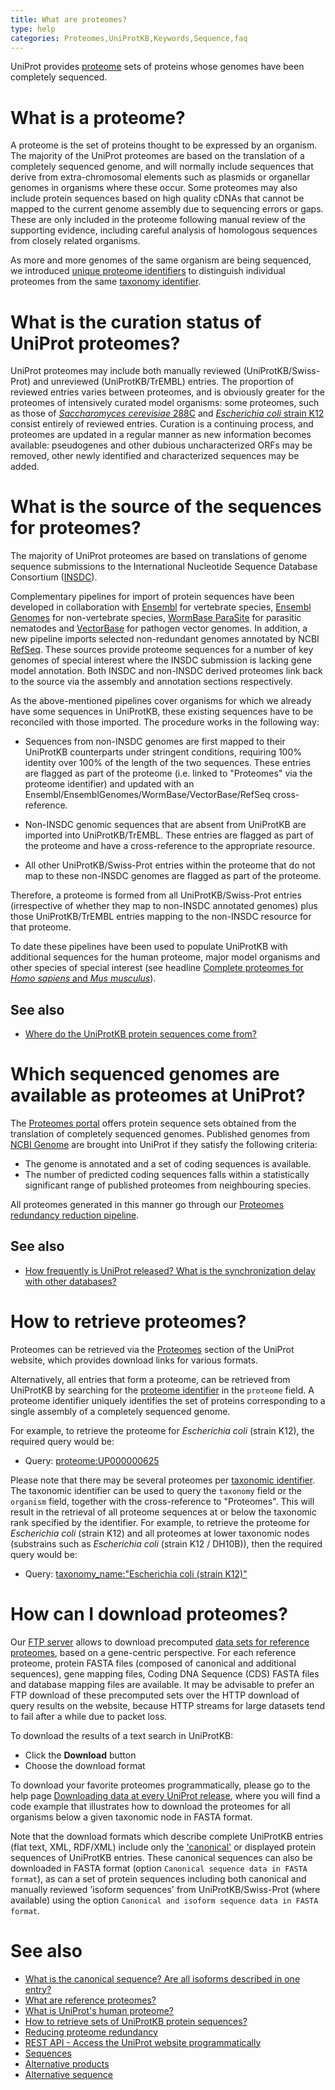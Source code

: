 ```yaml
---
title: What are proteomes?
type: help
categories: Proteomes,UniProtKB,Keywords,Sequence,faq
---
```


UniProt provides [proteome](https://www.uniprot.org/proteomes) sets of proteins whose genomes have been completely sequenced.

# What is a proteome?

A proteome is the set of proteins thought to be expressed by an organism. The majority of the UniProt proteomes are based on the translation of a completely sequenced genome, and will normally include sequences that derive from extra-chromosomal elements such as plasmids or organellar genomes in organisms where these occur. Some proteomes may also include protein sequences based on high quality cDNAs that cannot be mapped to the current genome assembly due to sequencing errors or gaps. These are only included in the proteome following manual review of the supporting evidence, including careful analysis of homologous sequences from closely related organisms.

As more and more genomes of the same organism are being sequenced, we introduced [unique proteome identifiers](https://www.uniprot.org/help/proteome_id) to distinguish individual proteomes from the same [taxonomy identifier](https://www.uniprot.org/help/taxonomic_identifier).

# What is the curation status of UniProt proteomes?

UniProt proteomes may include both manually reviewed (UniProtKB/Swiss-Prot) and unreviewed (UniProtKB/TrEMBL) entries. The proportion of reviewed entries varies between proteomes, and is obviously greater for the proteomes of intensively curated model organisms: some proteomes, such as those of [_Saccharomyces cerevisiae_ 288C](https://www.uniprot.org/uniprotkb?query=proteome:UP000002311) and [_Escherichia coli_ strain K12](https://www.uniprot.org/uniprotkb?query=proteome:UP000000625) consist entirely of reviewed entries. Curation is a continuing process, and proteomes are updated in a regular manner as new information becomes available: pseudogenes and other dubious uncharacterized ORFs may be removed, other newly identified and characterized sequences may be added.

# What is the source of the sequences for proteomes?

The majority of UniProt proteomes are based on translations of genome sequence submissions to the International Nucleotide Sequence Database Consortium ([INSDC](http://www.insdc.org/)).

Complementary pipelines for import of protein sequences have been developed in collaboration with [Ensembl](http://www.ensembl.org/) for vertebrate species, [Ensembl Genomes](http://ensemblgenomes.org/) for non-vertebrate species, [WormBase ParaSite](http://parasite.wormbase.org/) for parasitic nematodes and [VectorBase](https://www.vectorbase.org/) for pathogen vector genomes. In addition, a new pipeline imports selected non-redundant genomes annotated by NCBI [RefSeq](https://www.ncbi.nlm.nih.gov/refseq/). These sources provide proteome sequences for a number of key genomes of special interest where the INSDC submission is lacking gene model annotation. Both INSDC and non-INSDC derived proteomes link back to the source via the assembly and annotation sections respectively.

As the above-mentioned pipelines cover organisms for which we already have some sequences in UniProtKB, these existing sequences have to be reconciled with those imported. The procedure works in the following way:

- Sequences from non-INSDC genomes are first mapped to their UniProtKB counterparts under stringent conditions, requiring 100% identity over 100% of the length of the two sequences. These entries are flagged as part of the proteome (i.e. linked to "Proteomes" via the proteome identifier) and updated with an Ensembl/EnsemblGenomes/WormBase/VectorBase/RefSeq cross-reference.

- Non-INSDC genomic sequences that are absent from UniProtKB are imported into UniProtKB/TrEMBL. These entries are flagged as part of the proteome and have a cross-reference to the appropriate resource.

- All other UniProtKB/Swiss-Prot entries within the proteome that do not map to these non-INSDC genomes are flagged as part of the proteome.

Therefore, a proteome is formed from all UniProtKB/Swiss-Prot entries (irrespective of whether they map to non-INSDC annotated genomes) plus those UniProtKB/TrEMBL entries mapping to the non-INSDC resource for that proteome.

To date these pipelines have been used to populate UniProtKB with additional sequences for the human proteome, major model organisms and other species of special interest (see headline [Complete proteomes for _Homo sapiens_ and _Mus musculus_](https://www.uniprot.org/release-notes/2011-05-03-release)).

## See also

- [Where do the UniProtKB protein sequences come from?](https://www.uniprot.org/help/sequence_origin)

# Which sequenced genomes are available as proteomes at UniProt?

The [Proteomes portal](https://www.uniprot.org/proteomes/) offers protein sequence sets obtained from the translation of completely sequenced genomes. Published genomes from [NCBI Genome](https://www.ncbi.nlm.nih.gov/genome) are brought into UniProt if they satisfy the following criteria:

- The genome is annotated and a set of coding sequences is available.
- The number of predicted coding sequences falls within a statistically significant range of published proteomes from neighbouring species.

All proteomes generated in this manner go through our [Proteomes redundancy reduction pipeline](https://www.uniprot.org/help/proteome_redundancy).

## See also

- [How frequently is UniProt released? What is the synchronization delay with other databases?](https://www.uniprot.org/help/synchronization)

# How to retrieve proteomes?

Proteomes can be retrieved via the [Proteomes](https://www.uniprot.org/proteomes) section of the UniProt website, which provides download links for various formats.

Alternatively, all entries that form a proteome, can be retrieved from UniProtKB by searching for the [proteome identifier](https://www.uniprot.org/help/proteome_id) in the `proteome` field. A proteome identifier uniquely identifies the set of proteins corresponding to a single assembly of a completely sequenced genome.

For example, to retrieve the proteome for _Escherichia coli_ (strain K12), the required query would be:

- Query: [proteome:UP000000625](https://www.uniprot.org/uniprotkb?query=proteome:UP000000625)

Please note that there may be several proteomes per [taxonomic identifier](https://www.uniprot.org/help/taxonomic_identifier). The taxonomic identifier can be used to query the `taxonomy` field or the `organism` field, together with the cross-reference to "Proteomes". This will result in the retrieval of all proteome sequences at or below the taxonomic rank specified by the identifier. For example, to retrieve the proteome for _Escherichia coli_ (strain K12) and all proteomes at lower taxonomic nodes (substrains such as _Escherichia coli_ (strain K12 / DH10B)), then the required query would be:

- Query: [taxonomy_name:"Escherichia coli (strain K12)"](https://www.uniprot.org/proteomes?query=%28taxonomy_name%3A%22Escherichia%20coli%20%28strain%20K12%29%22%29)

# How can I download proteomes?

Our [FTP server](https://www.uniprot.org/downloads) allows to download precomputed [data sets for reference proteomes](https://ftp.ebi.ac.uk/pub/databases/uniprot/current_release/knowledgebase/reference_proteomes/README), based on a gene-centric perspective. For each reference proteome, protein FASTA files (composed of canonical and additional sequences), gene mapping files, Coding DNA Sequence (CDS) FASTA files and database mapping files are available. It may be advisable to prefer an FTP download of these precomputed sets over the HTTP download of query results on the website, because HTTP streams for large datasets tend to fail after a while due to packet loss.

To download the results of a text search in UniProtKB:

- Click the **Download** button
- Choose the download format

To download your favorite proteomes programmatically, please go to the help page [Downloading data at every UniProt release](https://www.uniprot.org/help/api_downloading), where you will find a code example that illustrates how to download the proteomes for all organisms below a given taxonomic node in FASTA format.

Note that the download formats which describe complete UniProtKB entries (flat text, XML, RDF/XML) include only the ['canonical'](https://www.uniprot.org/help/canonical_and_isoforms) or displayed protein sequences of UniProtKB entries. These canonical sequences can also be downloaded in FASTA format (option `Canonical sequence data in FASTA format`), as can a set of protein sequences including both canonical and manually reviewed 'isoform sequences' from UniProtKB/Swiss-Prot (where available) using the option `Canonical and isoform sequence data in FASTA format`.

# See also

- [What is the canonical sequence? Are all isoforms described in one entry?](https://www.uniprot.org/help/canonical_and_isoforms)
- [What are reference proteomes?](https://www.uniprot.org/help/reference_proteome)
- [What is UniProt's human proteome?](https://www.uniprot.org/help/human_proteome)
- [How to retrieve sets of UniProtKB protein sequences?](https://www.uniprot.org/help/retrieve_sets)
- [Reducing proteome redundancy](https://www.uniprot.org/help/proteome_redundancy)
- [REST API - Access the UniProt website programmatically](https://www.uniprot.org/help/api)
- [Sequences](https://www.uniprot.org/help/sequences)
- [Alternative products](https://www.uniprot.org/help/alternative_products)
- [Alternative sequence](https://www.uniprot.org/help/var_seq)
